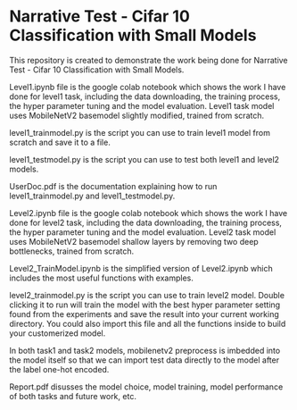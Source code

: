 # Narrative Test - Cifar 10 Classification with Small Models
This repository is created to demonstrate the work being done for Narrative Test - Cifar 10 Classification with Small Models.

Level1.ipynb file is the google colab notebook which shows the work I have done for level1 task, including the data downloading, the training process, the hyper parameter tuning and the model evaluation. Level1 task model uses MobileNetV2 basemodel slightly modified, trained from scratch. 

level1_trainmodel.py is the script you can use to train level1 model from scratch and save it to a file.

level1_testmodel.py is the script you can use to test both level1 and level2 models.

UserDoc.pdf is the documentation explaining how to run level1_trainmodel.py and level1_testmodel.py.

Level2.ipynb file is the google colab notebook which shows the work I have done for level2 task, including the data downloading, the training process, the hyper parameter tuning and the model evaluation. Level2 task model uses MobileNetV2 basemodel shallow layers by removing two deep bottlenecks, trained from scratch. 

Level2_TrainModel.ipynb is the simplified version of Level2.ipynb which includes the most useful functions with examples. 

level2_trainmodel.py is the script you can use to train level2 model. Double clicking it to run will train the model with the best hyper parameter setting found from the experiments and save the result into your current working directory. You could also import this file and all the functions inside to build your customerized model.

In both task1 and task2 models, mobilenetv2 preprocess is imbedded into the model itself so that we can import test data directly to the model after the label one-hot encoded. 

Report.pdf disusses the model choice, model training, model performance of both tasks and future work, etc.
